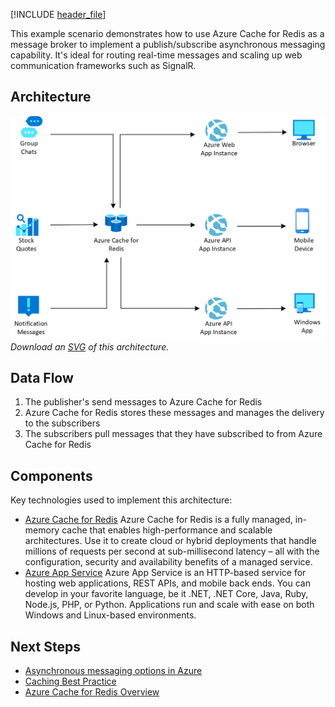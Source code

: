 


[!INCLUDE [header_file](../../../includes/sol-idea-header.md)]

This example scenario demonstrates how to use Azure Cache for Redis as a message broker to implement a publish/subscribe asynchronous messaging capability. 
It's ideal for routing real-time messages and scaling up web communication frameworks such as SignalR.

## Architecture

![Architecture Diagram](../media/messaging.png)
*Download an [SVG](../media/messaging.svg) of this architecture.*

## Data Flow

1. The publisher's send messages to Azure Cache for Redis 
1. Azure Cache for Redis stores these messages and manages the delivery to the subscribers
1. The subscribers pull messages that they have subscribed to from Azure Cache for Redis

## Components

Key technologies used to implement this architecture:

* [Azure Cache for Redis](https://azure.microsoft.com/services/cache) Azure Cache for Redis is a fully managed, in-memory cache that enables high-performance and scalable
  architectures. Use it to create cloud or hybrid deployments that handle millions of requests per second at sub-millisecond latency – all with the configuration, 
  security and availability benefits of a managed service.
* [Azure App Service](https://azure.microsoft.com/services/app-service) Azure App Service is an HTTP-based service for hosting web applications, REST APIs, and mobile back ends. 
  You can develop in your favorite language, be it .NET, .NET Core, Java, Ruby, Node.js, PHP, or Python. Applications run and scale with ease on both Windows and Linux-based environments.

## Next Steps

* [Asynchronous messaging options in Azure](/azure/architecture/guide/technology-choices/messaging)
* [Caching Best Practice](/azure/architecture/best-practices/caching?toc=/azure/redis-cache/toc.json)
* [Azure Cache for Redis Overview](/azure/azure-cache-for-redis/cache-overview)
